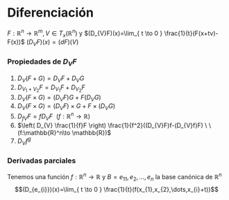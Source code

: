 # Diferenciación
$F:\mathbb{R}^n\to \mathbb{R}^m,V\in T_{x}(\mathbb{R}^n)$ y $(D_{V}F)(x)=\lim_{ t \to 0 } \frac{1}{t}(F(x+tv)-F(x))$
$(D_{V}F)(x)=(dF)(V)$

### Propiedades de $D_{V}F$
1. $D_{V}(F+G)=D_{V}F+D_{V}G$
2. $D_{V_{1}+V_{2}}F=D_{V_{1}}F+D_{V_{2}}F$
3. $D_{V}(F\times G)=(D_{V}F)G+F(D_{V}G)$
4. $D_{V}(F\times G)=(D_{V}F)\times G+F\times(D_{V}G)$
5. $D_{fV}F=fD_{V}F \ \ (f:\mathbb{R}^n\to\mathbb{R})$
6. $\left( D_{V} \frac{1}{f}F \right) \frac{1}{f^2}((D_{V}F)f-(D_{V}f)F) \ \ (f:\mathbb{R}^n\to \mathbb{R})$
7. $D_{V}f^g$

### Derivadas parciales
Tenemos una función $f:\mathbb{R}^n \to \mathbb{R}$ y $B={e_{11}, e_{2},\dots,e_{n}}$ la base canónica de $\mathbb{R}^n$
$$(D_{e_{i}})(x)=\lim_{ t \to 0 } \frac{1}{t}(f(x_{1},x_{2},\dots,x_{i}+t))$$